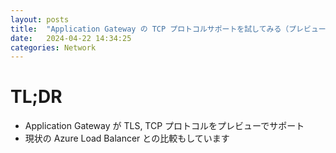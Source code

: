 ```yaml
---
layout: posts
title:  "Application Gateway の TCP プロトコルサポートを試してみる（プレビュー）"
date:   2024-04-22 14:34:25
categories: Network
---
```


# TL;DR

* Application Gateway が TLS, TCP プロトコルをプレビューでサポート
* 現状の Azure Load Balancer との比較もしています